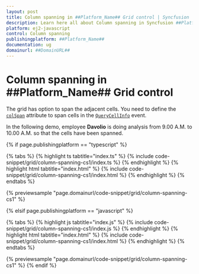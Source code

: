 ```yaml
---
layout: post
title: Column spanning in ##Platform_Name## Grid control | Syncfusion
description: Learn here all about Column spanning in Syncfusion ##Platform_Name## Grid control of Syncfusion Essential JS 2 and more.
platform: ej2-javascript
control: Column spanning 
publishingplatform: ##Platform_Name##
documentation: ug
domainurl: ##DomainURL##
---
```


# Column spanning in ##Platform_Name## Grid control

The grid has option to span the adjacent cells. You need to define the [`colSpan`](../../api/grid/queryCellInfoEventArgs/#colspan) attribute to span cells in the [`QueryCellInfo`](../../api/grid/queryCellInfoEventArgs) event.

In the following demo, employee **Davolio** is doing analysis from 9.00 A.M. to 10.00 A.M. so that the cells have been spanned.

{% if page.publishingplatform == "typescript" %}

 {% tabs %}
{% highlight ts tabtitle="index.ts" %}
{% include code-snippet/grid/column-spanning-cs1/index.ts %}
{% endhighlight %}
{% highlight html tabtitle="index.html" %}
{% include code-snippet/grid/column-spanning-cs1/index.html %}
{% endhighlight %}
{% endtabs %}
        
{% previewsample "page.domainurl/code-snippet/grid/column-spanning-cs1" %}

{% elsif page.publishingplatform == "javascript" %}

{% tabs %}
{% highlight js tabtitle="index.js" %}
{% include code-snippet/grid/column-spanning-cs1/index.js %}
{% endhighlight %}
{% highlight html tabtitle="index.html" %}
{% include code-snippet/grid/column-spanning-cs1/index.html %}
{% endhighlight %}
{% endtabs %}

{% previewsample "page.domainurl/code-snippet/grid/column-spanning-cs1" %}
{% endif %}